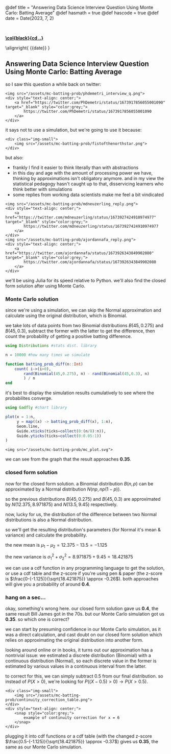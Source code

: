 @def title = "Answering Data Science Interview Question Using Monte Carlo: Batting Average"
@def hasmath = true
@def hascode = true
@def date = Date(2023, 7, 2)

&#8287;
&#8287;

**[\col{black}{cd ..}](/)**

\alignright{ {{date}} }

## Answering Data Science Interview Question Using Monte Carlo: Batting Average

so I saw this question a while back on twitter:

~~~
<img src="/assets/mc-batting-prob/phdemetri_interview_q.png">
<div style="text-align: center;">
    <a href="https://twitter.com/PhDemetri/status/1673917856055001090" target="_blank" style="color:grey;">
        https://twitter.com/PhDemetri/status/1673917856055001090
    </a>
</div>
~~~

it says not to use a simulation, but we're going to use it because:
~~~
<div class="img-small">
    <img src="/assets/mc-batting-prob/fistofthenorthstar.png">
</div>
~~~
but also:
- frankly I find it easier to think literally than with abstractions
- in this day and age with the amount of processing power we have, thinking by approximations isn't obligatory anymore. and in my view the statistical pedagogy hasn't caught up to that, disservicing learners who think better with simulations
- some replies from working data scientists make me feel a bit vindicated
~~~
<img src="/assets/mc-batting-prob/mdneuzerling_reply.png">
<div style="text-align: center;">
    <a href="https://twitter.com/mdneuzerling/status/1673927424910974977" target="_blank" style="color:grey;">
        https://twitter.com/mdneuzerling/status/1673927424910974977
    </a>
</div>
<img src="/assets/mc-batting-prob/ajordannafa_reply.png">
<div style="text-align: center;">
    <a href="https://twitter.com/ajordannafa/status/1673926343849902080" target="_blank" style="color:grey;">
        https://twitter.com/ajordannafa/status/1673926343849902080
    </a>
</div>
~~~

we'll be using Julia for its speed relative to Python. we'll also find the closed form solution after using Monte Carlo.

### Monte Carlo solution
since we're using a simulation, we can skip the Normal approximation and calculate using the original distribution, which is Binomial.

we take lots of data points from two Binomial distributions $B(45, 0.275)$ and $B(45, 0.3)$, subtract the former with the latter to get the difference, then count the probability of getting a positive batting difference.

```julia
using Distributions #stats dist. library

n = 10000 #how many times we simulate

function batting_prob_diff(n::Int)
    count( i->(i>0),
        rand(Binomial(45,0.275), n) - rand(Binomial(45,0.3), n)
        ) / n
end
```

it's best to display the simulation results cumulatively to see where the probabilites converge.

```julia
using Gadfly #chart library

plot(x = 1:n, 
     y = map((x) -> batting_prob_diff(x), 1:n),
     Geom.line,
     Guide.xticks(ticks=collect(0:(n/8):n)),
     Guide.yticks(ticks=collect(0:0.05:1))
)
```

~~~
<img src="/assets/mc-batting-prob/mc_plot.svg">
~~~

we can see from the graph that the result approaches __0.35__.

### closed form solution

now for the closed form solution. a Binomial distribution $B(n,p)$ can be approximated by a Normal distribution $N(np,np(1-p))$.

so the previous distributions $B(45, 0.275)$ and $B(45, 0.3)$ are approximated by $N(12.375, 8.971875)$ and $N(13.5, 9.45)$ respectively.

now, lucky for us, the distribution of the difference between two Normal distributions is also a Normal distribution. 

so we'll get the resulting distribution's parameters (for Normal it's mean & variance) and calculate the probability.

the new mean is $\mu_{1}-\mu_{2} = 12.375-13.5 = -1.125$

the new variance is $\sigma_{1}^{2}+\sigma_{2}^{2} = 8.971875+9.45 = 18.421875$

we can use a cdf function in any programming language to get the solution, or use a cdf table and the z-score if you're using pen & paper (the z-score is $\frac{0-(-1.125)}{\sqrt{18.421875}} \approx -0.26$). both approaches will give you a probability of around __0.4__.

### hang on a sec...

okay, something's wrong here. our closed form solution gave us __0.4__, the same result Bill James got in the 70s. but our Monte Carlo simulation got us __0.35__. so which one is correct?

we can start by presuming confidence in our Monte Carlo simulation, as it was a direct calculation, and cast doubt on our closed form solution which relies on approximating the original distribution into another form. 

looking around online or in books, it turns out our approximation has a nontrivial issue: we estimated a discrete distribution (Binomial) with a continuous distribution (Normal), so each discrete value in the former is estimated by various values in a continuous interval from the latter.

to correct for this, we can simply subtract 0.5 from our final distribution. so instead of $P(X>0)$, we're looking for $P((X-0.5)>0) \rightarrow P(X>0.5)$. 

~~~
<div class="img-small">
    <img src="/assets/mc-batting-prob/continuity_correction_table.png">
</div>
<div style="text-align: center;">
    <snap style="color:grey;">
        example of continuity correction for x = 6
    </snap>
</div>
~~~

plugging it into cdf functions or a cdf table (with the changed z-score $\frac{0.5-(-1.125)}{\sqrt{18.421875}} \approx -0.37$) gives us __0.35__, the same as our Monte Carlo simulation.
